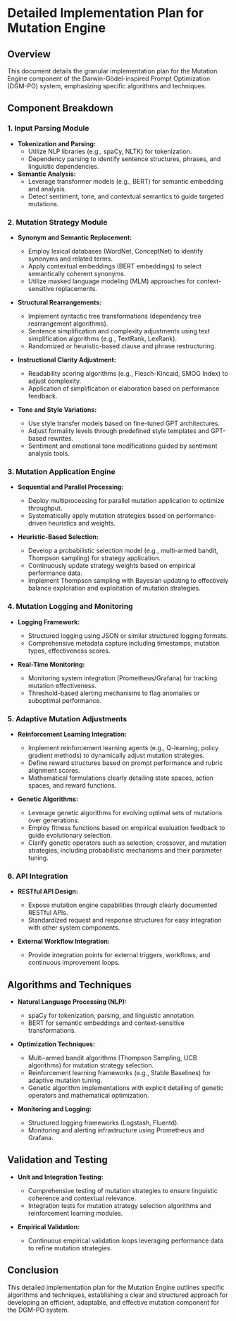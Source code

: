 # Detailed Implementation Plan for Mutation Engine

## Overview
This document details the granular implementation plan for the Mutation Engine component of the Darwin-Gödel-inspired Prompt Optimization (DGM-PO) system, emphasizing specific algorithms and techniques.

## Component Breakdown

### 1. Input Parsing Module
- **Tokenization and Parsing:**
  - Utilize NLP libraries (e.g., spaCy, NLTK) for tokenization.
  - Dependency parsing to identify sentence structures, phrases, and linguistic dependencies.
- **Semantic Analysis:**
  - Leverage transformer models (e.g., BERT) for semantic embedding and analysis.
  - Detect sentiment, tone, and contextual semantics to guide targeted mutations.

### 2. Mutation Strategy Module
- **Synonym and Semantic Replacement:**
  - Employ lexical databases (WordNet, ConceptNet) to identify synonyms and related terms.
  - Apply contextual embeddings (BERT embeddings) to select semantically coherent synonyms.
  - Utilize masked language modeling (MLM) approaches for context-sensitive replacements.

- **Structural Rearrangements:**
  - Implement syntactic tree transformations (dependency tree rearrangement algorithms).
  - Sentence simplification and complexity adjustments using text simplification algorithms (e.g., TextRank, LexRank).
  - Randomized or heuristic-based clause and phrase restructuring.

- **Instructional Clarity Adjustment:**
  - Readability scoring algorithms (e.g., Flesch-Kincaid, SMOG Index) to adjust complexity.
  - Application of simplification or elaboration based on performance feedback.

- **Tone and Style Variations:**
  - Use style transfer models based on fine-tuned GPT architectures.
  - Adjust formality levels through predefined style templates and GPT-based rewrites.
  - Sentiment and emotional tone modifications guided by sentiment analysis tools.

### 3. Mutation Application Engine
- **Sequential and Parallel Processing:**
  - Deploy multiprocessing for parallel mutation application to optimize throughput.
  - Systematically apply mutation strategies based on performance-driven heuristics and weights.

- **Heuristic-Based Selection:**
  - Develop a probabilistic selection model (e.g., multi-armed bandit, Thompson sampling) for strategy application.
  - Continuously update strategy weights based on empirical performance data.
  - Implement Thompson sampling with Bayesian updating to effectively balance exploration and exploitation of mutation strategies.

### 4. Mutation Logging and Monitoring
- **Logging Framework:**
  - Structured logging using JSON or similar structured logging formats.
  - Comprehensive metadata capture including timestamps, mutation types, effectiveness scores.

- **Real-Time Monitoring:**
  - Monitoring system integration (Prometheus/Grafana) for tracking mutation effectiveness.
  - Threshold-based alerting mechanisms to flag anomalies or suboptimal performance.

### 5. Adaptive Mutation Adjustments
- **Reinforcement Learning Integration:**
  - Implement reinforcement learning agents (e.g., Q-learning, policy gradient methods) to dynamically adjust mutation strategies.
  - Define reward structures based on prompt performance and rubric alignment scores.
  - Mathematical formulations clearly detailing state spaces, action spaces, and reward functions.

- **Genetic Algorithms:**
  - Leverage genetic algorithms for evolving optimal sets of mutations over generations.
  - Employ fitness functions based on empirical evaluation feedback to guide evolutionary selection.
  - Clarify genetic operators such as selection, crossover, and mutation strategies, including probabilistic mechanisms and their parameter tuning.

### 6. API Integration
- **RESTful API Design:**
  - Expose mutation engine capabilities through clearly documented RESTful APIs.
  - Standardized request and response structures for easy integration with other system components.

- **External Workflow Integration:**
  - Provide integration points for external triggers, workflows, and continuous improvement loops.

## Algorithms and Techniques
- **Natural Language Processing (NLP):**
  - spaCy for tokenization, parsing, and linguistic annotation.
  - BERT for semantic embeddings and context-sensitive transformations.

- **Optimization Techniques:**
  - Multi-armed bandit algorithms (Thompson Sampling, UCB algorithms) for mutation strategy selection.
  - Reinforcement learning frameworks (e.g., Stable Baselines) for adaptive mutation tuning.
  - Genetic algorithm implementations with explicit detailing of genetic operators and mathematical optimization.

- **Monitoring and Logging:**
  - Structured logging frameworks (Logstash, Fluentd).
  - Monitoring and alerting infrastructure using Prometheus and Grafana.

## Validation and Testing
- **Unit and Integration Testing:**
  - Comprehensive testing of mutation strategies to ensure linguistic coherence and contextual relevance.
  - Integration tests for mutation strategy selection algorithms and reinforcement learning modules.

- **Empirical Validation:**
  - Continuous empirical validation loops leveraging performance data to refine mutation strategies.

## Conclusion
This detailed implementation plan for the Mutation Engine outlines specific algorithms and techniques, establishing a clear and structured approach for developing an efficient, adaptable, and effective mutation component for the DGM-PO system.


